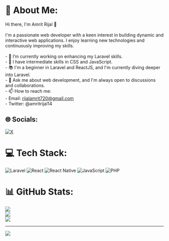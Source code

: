# 💫 About Me:
Hi there, I'm Amrit Rijal 👋<br><br>I'm a passionate web developer with a keen interest in building dynamic and interactive web applications. I enjoy learning new technologies and continuously improving my skills.<br><br>- 🔭 I’m currently working on enhancing my Laravel skills.<br>- 🌱 I have intermediate skills in CSS and JavaScript.<br>- 📚 I'm a beginner in Laravel and ReactJS, and I'm currently diving deeper into Laravel.<br>- 💬 Ask me about web development, and I'm always open to discussions and collaborations.<br>- 📫 How to reach me:<br>- Email: rijalamrit720@gmail.com<br>- Twitter: @amritrijal14


## 🌐 Socials:
[![X](https://img.shields.io/badge/X-black.svg?logo=X&logoColor=white)](https://x.com/@amritrijal14) 

# 💻 Tech Stack:
![Laravel](https://img.shields.io/badge/laravel-%23FF2D20.svg?style=for-the-badge&logo=laravel&logoColor=white) ![React](https://img.shields.io/badge/react-%2320232a.svg?style=for-the-badge&logo=react&logoColor=%2361DAFB) ![React Native](https://img.shields.io/badge/react_native-%2320232a.svg?style=for-the-badge&logo=react&logoColor=%2361DAFB)
 ![JavaScript](https://img.shields.io/badge/javascript-%23323330.svg?style=for-the-badge&logo=javascript&logoColor=%23F7DF1E) ![PHP](https://img.shields.io/badge/php-%23777BB4.svg?style=for-the-badge&logo=php&logoColor=white)
# 📊 GitHub Stats:
![](https://github-readme-stats.vercel.app/api?username=AmritRijal-cpp&theme=vue-dark&hide_border=true&include_all_commits=false&count_private=false)<br/>
![](https://github-readme-streak-stats.herokuapp.com/?user=AmritRijal-cpp&theme=vue-dark&hide_border=true)<br/>
![](https://github-readme-stats.vercel.app/api/top-langs/?username=AmritRijal-cpp&theme=vue-dark&hide_border=true&include_all_commits=false&count_private=false&layout=compact)

---
[![](https://visitcount.itsvg.in/api?id=AmritRijal-cpp&icon=0&color=0)](https://visitcount.itsvg.in)

<!-- Proudly created with GPRM ( https://gprm.itsvg.in ) -->
